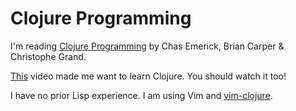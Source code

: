 Clojure Programming
===================

I'm reading [Clojure Programming](http://shop.oreilly.com/product/0636920013754.do) by Chas Emerick, Brian Carper &amp; Christophe Grand.

[This](http://www.confreaks.com/videos/191-rubyconf2009-clojure-for-ruby-programmers) video made me want to learn Clojure. You should watch it too!

I have no prior Lisp experience. I am using Vim and [vim-clojure](https://bitbucket.org/kotarak/vimclojure/).
